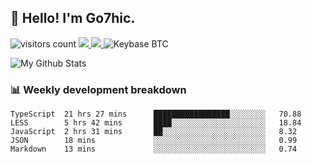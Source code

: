 ## 👋 Hello! I'm Go7hic.

 ![visitors count](https://visitors-by-url-pls-dont-use-this-in-your-repo.vercel.app/Go7hic-github-readme)
 <a href="https://twitter.com/Go7hic">
    <img src="https://img.shields.io/badge/-@Go7hic-1ca0f1?style=flat-square&labelColor=1ca0f1&logo=twitter&logoColor=white&link=https://twitter.com/Go7hic">
   <a/>
   <a href="mailto:gtfx0209@gmail.com">
    <img src="https://img.shields.io/badge/-gtfx0209@gmail.com-c14438?style=flat-square&logo=Gmail&logoColor=white&link=mailto:gtfx0209@gmail.com">
   <a/>
    ![Keybase BTC](https://img.shields.io/keybase/btc/Go7hic)
 <!--
🔭 I’m currently working
🌱 I’m currently learning
💬 Ask me about 
📫 How to reach me: 
⚡ Fun fact: 
-->

![My Github Stats](https://github-readme-stats.vercel.app/api?username=Go7hic&show_icons=true)



### 📊 Weekly development breakdown
<!--START_SECTION:waka-->
```text
TypeScript  21 hrs 27 mins      █████████████████░░░░░░░░   70.88 
LESS        5 hrs 42 mins       ████░░░░░░░░░░░░░░░░░░░░░   18.84 
JavaScript  2 hrs 31 mins       ██░░░░░░░░░░░░░░░░░░░░░░░   8.32 
JSON        18 mins             ░░░░░░░░░░░░░░░░░░░░░░░░░   0.99 
Markdown    13 mins             ░░░░░░░░░░░░░░░░░░░░░░░░░   0.74
```
<!--END_SECTION:waka-->

